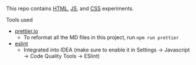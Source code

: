 This repo contains [HTML](https://developer.mozilla.org/en-US/docs/Web/HTML),
[JS](https://developer.mozilla.org/en-US/docs/Web/JavaScript), and
[CSS](https://developer.mozilla.org/en-US/docs/Web/CSS) experiments.

Tools used

- [prettier.io](https://prettier.io/docs/en/cli.html)
  - To reformat all the MD files in this project, run `npm run prettier`
- [eslint](https://eslint.org/)
  - Integrated into IDEA (make sure to enable it in Settings -> Javascript -> Code Quality Tools -> ESlint)
